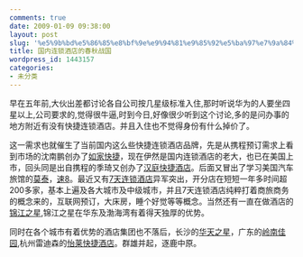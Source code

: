 ```yaml
---
comments: true
date: 2009-01-09 09:38:00
layout: post
slug: '%e5%9b%bd%e5%86%85%e8%bf%9e%e9%94%81%e9%85%92%e5%ba%97%e7%9a%84%e6%98%a5%e7%a7%8b%e6%88%98%e5%9b%bd'
title: 国内连锁酒店的春秋战国
wordpress_id: 1443157
categories:
- 未分类
---
```


早在五年前,大伙出差都讨论各自公司按几星级标准入住,那时听说华为的人要坐四星以上,公司要求的,觉得很牛逼,时到今日,好像很少听到这个讨论,多的是问办事的地方附近有没有快捷连锁酒店。并且入住也不觉得身份有什么掉价了。




这一需求也就催生了当前国内这么些快捷连锁酒店品牌，先是从携程预订需求上看到市场的沈南鹏创办了[如家快捷](http://www.homeexpresshotel.cn/)，现在伊然是国内连锁酒店的老大，也已在美国上市，回头同是出自携程的季琦又创办了[汉庭快捷酒店](http://www.hantinginn.cn/)。后面又冒出了学习美国汽车旅馆的[莫泰](http://www.motel168inn.cn/)，[速8](http://www.super8inn.cn/)。最近又有[7天连锁酒店](http://www.7days-inns.cn/)异军突出，开分店在短短一年多时间超200多家，基本上遍及各大城市及中级城市，并且7天连锁酒店纯粹打着商旅商务的概念来的，互联网预订，大床房，睡个好觉等等概念。当然还有一直在做酒店的[锦江之星](http://www.jinjianginnhotel.cn/),锦江之星在华东及渤海湾有着得天独厚的优势。




同时在各个城市有着优势的酒店集团也不落后，长沙的[华天之星](http://trip.uucall.com/hotel/searchHotel.do?name=%e5%8d%8e%e5%a4%a9%e4%b9%8b%e6%98%9f)，广东的[岭南佳园](http://trip.uucall.com/hotel/searchHotel.do?name=%e5%b2%ad%e5%8d%97%e4%bd%b3%e5%9b%ad),杭州雷迪森的[怡莱快捷酒店](http://trip.uucall.com/hotel/searchHotel.do;jsessionid=C02FB7538A46A9BB3B88F6D573324210.H00042_trip)。群雄并起，逐鹿中原。
